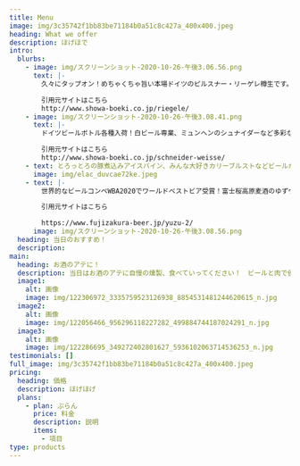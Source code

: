 ```yaml
---
title: Menu
image: img/3c35742f1bb83be71184b0a51c8c427a_400x400.jpeg
heading: What we offer
description: ほげほで
intro:
  blurbs:
    - image: img/スクリーンショット-2020-10-26-午後3.06.56.png
      text: |-
        久々にタップオン！めちゃくちゃ旨い本場ドイツのピルスナー・リーゲレ樽生です。ぜひマースジョッキでお楽しみください！

        引用元サイトはこちら
        http://www.showa-boeki.co.jp/riegele/
    - image: img/スクリーンショット-2020-10-26-午後3.08.41.png
      text: |-
        ドイツビールボトル各種入荷！白ビール専業、ミュンヘンのシュナイダーなど多彩なドイツビール入荷してます。

        引用元サイトはこちら
        http://www.showa-boeki.co.jp/schneider-weisse/
    - text: とろっとろの豚煮込みアイスバイン、みんな大好きカリーブルストなどビールが進むドイツ料理
      image: img/elac_duvcae72ke.jpeg
    - text: |-
        世界的なビールコンペWBA2020でワールドベストビア受賞！富士桜高原麦酒のゆずヴァイツェン樽生、１樽限定入荷売り切れ御免です！

        引用元サイトはこちら

        https://www.fujizakura-beer.jp/yuzu-2/
      image: img/スクリーンショット-2020-10-26-午後3.08.56.png
  heading: 当日のおすすめ！
  description: 　
main:
  heading: お酒のアテに！
  description: 当日はお酒のアテに自慢の燻製、食べていってください！　ビールと肉で優勝！
  image1:
    alt: 画像
    image: img/122306972_3335759523126938_8854531481244620615_n.jpg
  image2:
    alt: 画像
    image: img/122056466_956296118227282_499884744187024291_n.jpg
  image3:
    alt: 画像
    image: img/122286695_349272402801627_5936102063714536253_n.jpg
testimonials: []
full_image: img/3c35742f1bb83be71184b0a51c8c427a_400x400.jpeg
pricing:
  heading: 価格
  description: ほげほげ
  plans:
    - plan: ぷらん
      price: 料金
      description: 説明
      items:
        - 項目
type: products
---
```

